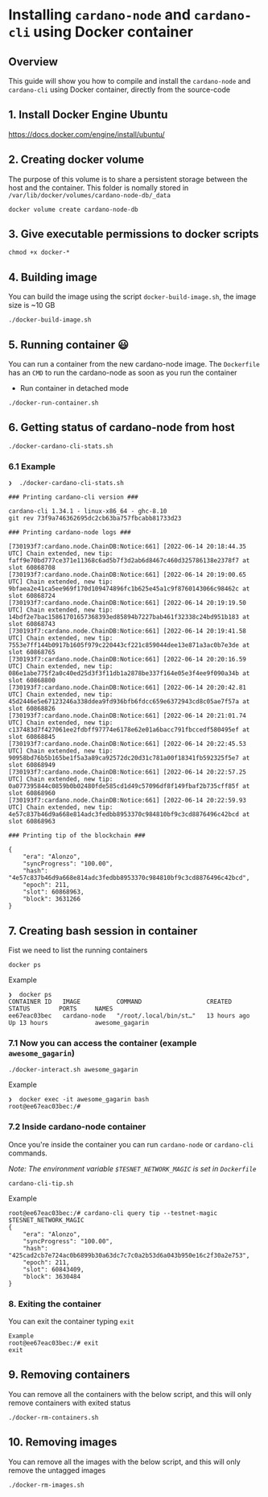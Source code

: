 # Installing `cardano-node` and `cardano-cli` using Docker container
## Overview
This guide will show you how to compile and install the `cardano-node` and `cardano-cli` using Docker container, directly from the source-code

## 1. Install Docker Engine Ubuntu
https://docs.docker.com/engine/install/ubuntu/

## 2. Creating docker volume
The purpose of this volume is to share a persistent storage between the host and the container.
This folder is nomally stored in `/var/lib/docker/volumes/cardano-node-db/_data`
```
docker volume create cardano-node-db
```

## 3. Give executable permissions to docker scripts
```
chmod +x docker-*
```

## 4. Building image
You can build the image using the script `docker-build-image.sh`, the image size is ~10 GB

```
./docker-build-image.sh
```

## 5. Running container :smiley:
You can run a container from the new cardano-node image.
The `Dockerfile` has an `CMD` to run the cardano-node as soon as you run the container
* Run container in detached mode

```
./docker-run-container.sh
```

## 6. Getting status of cardano-node from host
```
./docker-cardano-cli-stats.sh
```
### 6.1 Example
```
❯  ./docker-cardano-cli-stats.sh 

### Printing cardano-cli version ###

cardano-cli 1.34.1 - linux-x86_64 - ghc-8.10
git rev 73f9a746362695dc2cb63ba757fbcabb81733d23

### Printing cardano-node logs ###

[730193f7:cardano.node.ChainDB:Notice:661] [2022-06-14 20:18:44.35 UTC] Chain extended, new tip: faff9e70bd777ce371e11368c6ad5b7f3d2ab6d8467c460d325786138e2378f7 at slot 60868708
[730193f7:cardano.node.ChainDB:Notice:661] [2022-06-14 20:19:00.65 UTC] Chain extended, new tip: 9bfaea2e41ca5ee969f170d109474896fc1b625e45a1c9f8760143066c98462c at slot 60868724
[730193f7:cardano.node.ChainDB:Notice:661] [2022-06-14 20:19:19.50 UTC] Chain extended, new tip: 14bdf2e7bac15861701657368393ed85894b7227bab461f32338c24bd951b183 at slot 60868743
[730193f7:cardano.node.ChainDB:Notice:661] [2022-06-14 20:19:41.58 UTC] Chain extended, new tip: 7553e7ff144b0917b1605f979c220443cf221c859044dee13e871a3ac0b7e3de at slot 60868765
[730193f7:cardano.node.ChainDB:Notice:661] [2022-06-14 20:20:16.59 UTC] Chain extended, new tip: 086e1abe775f2a0c40ed25d3f3f11db1a2878be337f164e05e3f4ee9f090a34b at slot 60868800
[730193f7:cardano.node.ChainDB:Notice:661] [2022-06-14 20:20:42.81 UTC] Chain extended, new tip: 45d2446e5e67123246a338ddea9fd936bfb6fdcc659e6372943cd8c05ae7f57a at slot 60868826
[730193f7:cardano.node.ChainDB:Notice:661] [2022-06-14 20:21:01.74 UTC] Chain extended, new tip: c137483d7f427061ee2fdbff97774e6178e62e01a6bacc791fbccedf580495ef at slot 60868845
[730193f7:cardano.node.ChainDB:Notice:661] [2022-06-14 20:22:45.53 UTC] Chain extended, new tip: 90958bd76b5b165be1f5a3a89ca92572dc20d31c781a00f18341fb592325f5e7 at slot 60868949
[730193f7:cardano.node.ChainDB:Notice:661] [2022-06-14 20:22:57.25 UTC] Chain extended, new tip: 0a077395844c0859b0b02480fde585cd1d49c57096df8f149fbaf2b735cff85f at slot 60868960
[730193f7:cardano.node.ChainDB:Notice:661] [2022-06-14 20:22:59.93 UTC] Chain extended, new tip: 4e57c837b46d9a668e814adc3fedbb8953370c984810bf9c3cd8876496c42bcd at slot 60868963

### Printing tip of the blockchain ###

{
    "era": "Alonzo",
    "syncProgress": "100.00",
    "hash": "4e57c837b46d9a668e814adc3fedbb8953370c984810bf9c3cd8876496c42bcd",
    "epoch": 211,
    "slot": 60868963,
    "block": 3631266
}
```
## 7. Creating bash session in container
Fist we need to list the running containers
```
docker ps
```
Example
```
❯  docker ps
CONTAINER ID   IMAGE          COMMAND                  CREATED        STATUS        PORTS     NAMES
ee67eac03bec   cardano-node   "/root/.local/bin/st…"   13 hours ago   Up 13 hours             awesome_gagarin
```

### 7.1 Now you can access the container (example `awesome_gagarin`)
```
./docker-interact.sh awesome_gagarin
```
Example
```
❯  docker exec -it awesome_gagarin bash
root@ee67eac03bec:/# 
```

### 7.2 Inside cardano-node container
Once you're inside the container you can run `cardano-node` or `cardano-cli` commands.

*Note: The environment variable `$TESNET_NETWORK_MAGIC` is set in `Dockerfile`*
```
cardano-cli-tip.sh 
```
Example
```
root@ee67eac03bec:/# cardano-cli query tip --testnet-magic $TESNET_NETWORK_MAGIC 
{
    "era": "Alonzo",
    "syncProgress": "100.00",
    "hash": "425cad2cb7e724ac0b6899b30a63dc7c7c0a2b53d6a043b950e16c2f30a2e753",
    "epoch": 211,
    "slot": 60843409,
    "block": 3630484
}
```


### 8. Exiting the container
You can exit the container typing `exit`
```
Example
root@ee67eac03bec:/# exit
exit
```

## 9. Removing containers
You can remove all the containers with the below script, and this will only remove containers with exited status
```
./docker-rm-containers.sh
```

## 10. Removing images
You can remove all the images with the below script, and this will only remove the untagged images
```
./docker-rm-images.sh
```

